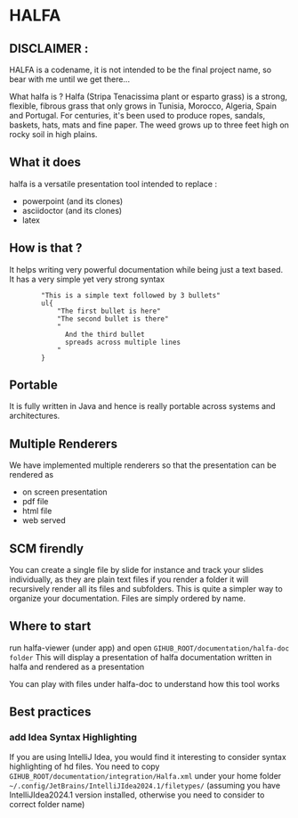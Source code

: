 # HALFA
## DISCLAIMER :
HALFA is a codename, it is not intended to be the final project name, so bear with me until we get there...

What halfa is ? Halfa (Stripa Tenacissima plant or esparto grass) is a strong, flexible, fibrous grass that 
only grows in Tunisia, Morocco, Algeria, Spain and Portugal. 
For centuries, it's been used to produce ropes, sandals, baskets, hats, mats and fine paper. 
The weed grows up to three feet high on rocky soil in high plains.

## What it does
halfa is a versatile presentation tool intended to replace :
- powerpoint (and its clones)
- asciidoctor (and its clones)
- latex

## How is that ?
It helps writing very powerful documentation while being just a text based.
It has a very simple yet very strong syntax
```tson
        "This is a simple text followed by 3 bullets"
        ul{
            "The first bullet is here"
            "The second bullet is there"
            "
              And the third bullet
              spreads across multiple lines
            "
        }
```

## Portable
It is fully written in Java and hence is really portable across systems and architectures.

## Multiple Renderers
We have implemented multiple renderers so that the presentation can be rendered as
- on screen presentation
- pdf file
- html file
- web served

## SCM firendly
You can create a single file by slide for instance and track your slides individually, as they are plain text files
if you render a folder it will recursively render all its files and subfolders. 
This is quite a simpler way to organize your documentation.
Files are simply ordered by name.

## Where to start
run halfa-viewer (under app) and open `GIHUB_ROOT/documentation/halfa-doc folder`
This will display a presentation of halfa documentation written in halfa and rendered as a presentation

You can play with files under halfa-doc to understand how this tool works

## Best practices
### add Idea Syntax Highlighting
If you are using IntelliJ Idea, you would find it interesting to consider syntax highlighting of hd files.
You need to copy `GIHUB_ROOT/documentation/integration/Halfa.xml` under your home folder
`~/.config/JetBrains/IntelliJIdea2024.1/filetypes/`
(assuming you have IntelliJIdea2024.1 version installed, otherwise you need to consider to correct folder name)

